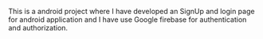 This is a android project where I have developed an SignUp and login page for android application and I have use Google firebase for authentication and authorization.
